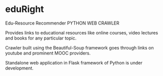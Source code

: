 # eduRight
Edu-Resource Recommender
PYTHON WEB CRAWLER

Provides links to educational resources like online courses, video lectures and books for any particular topic.

Crawler built using the Beautiful-Soup framework goes through links on youtube and prominent MOOC providers.

Standalone web application in Flask framework of Python is under development.

